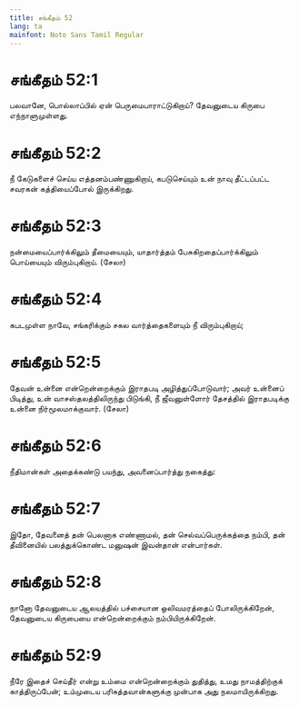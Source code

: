 ```yaml
---
title: சங்கீதம் 52
lang: ta
mainfont: Noto Sans Tamil Regular
---
```


# சங்கீதம் 52:1

பலவானே, பொல்லாப்பில் ஏன் பெருமைபாராட்டுகிறாய்? தேவனுடைய கிருபை எந்நாளுமுள்ளது.

# சங்கீதம் 52:2

நீ கேடுகளைச் செய்ய எத்தனம்பண்ணுகிறாய், கபடுசெய்யும் உன் நாவு தீட்டப்பட்ட சவரகன் கத்தியைப்போல் இருக்கிறது.

# சங்கீதம் 52:3

நன்மையைப்பார்க்கிலும் தீமையையும், யாதார்த்தம் பேசுகிறதைப்பார்க்கிலும் பொய்யையும் விரும்புகிறாய். (சேலா)

# சங்கீதம் 52:4

கபடமுள்ள நாவே, சங்கரிக்கும் சகல வார்த்தைகளையும் நீ விரும்புகிறாய்;

# சங்கீதம் 52:5

தேவன் உன்னை என்றென்றைக்கும் இராதபடி அழித்துப்போடுவார்; அவர் உன்னைப் பிடித்து, உன் வாசஸ்தலத்திலிருந்து பிடுங்கி, நீ ஜீவனுள்ளோர் தேசத்தில் இராதபடிக்கு உன்னை நிர்மூலமாக்குவார். (சேலா)

# சங்கீதம் 52:6

நீதிமான்கள் அதைக்கண்டு பயந்து, அவனைப்பார்த்து நகைத்து:

# சங்கீதம் 52:7

இதோ, தேவனைத் தன் பெலனாக எண்ணாமல், தன் செல்வப்பெருக்கத்தை நம்பி, தன் தீவினையில் பலத்துக்கொண்ட மனுஷன் இவன்தான் என்பார்கள்.

# சங்கீதம் 52:8

நானோ தேவனுடைய ஆலயத்தில் பச்சையான ஒலிவமரத்தைப் போலிருக்கிறேன், தேவனுடைய கிருபையை என்றென்றைக்கும் நம்பியிருக்கிறேன்.

# சங்கீதம் 52:9

நீரே இதைச் செய்தீர் என்று உம்மை என்றென்றைக்கும் துதித்து, உமது நாமத்திற்குக் காத்திருப்பேன்; உம்முடைய பரிசுத்தவான்களுக்கு முன்பாக அது நலமாயிருக்கிறது.

